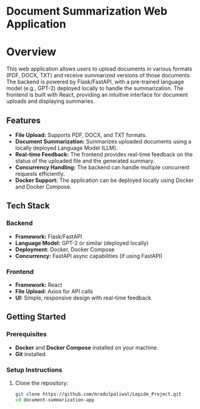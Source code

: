 # Document Summarization Web Application

# Overview
This web application allows users to upload documents in various formats (PDF, DOCX, TXT) and receive summarized versions of those documents. The backend is powered by Flask/FastAPI, with a pre-trained language model (e.g., GPT-2) deployed locally to handle the summarization. The frontend is built with React, providing an intuitive interface for document uploads and displaying summaries.

## Features
- **File Upload:** Supports PDF, DOCX, and TXT formats.
- **Document Summarization:** Summarizes uploaded documents using a locally deployed Language Model (LLM).
- **Real-time Feedback:** The frontend provides real-time feedback on the status of the uploaded file and the generated summary.
- **Concurrency Handling:** The backend can handle multiple concurrent requests efficiently.
- **Docker Support:** The application can be deployed locally using Docker and Docker Compose.

## Tech Stack
### Backend
- **Framework:** Flask/FastAPI
- **Language Model:** GPT-2 or similar (deployed locally)
- **Deployment:** Docker, Docker Compose
- **Concurrency:** FastAPI async capabilities (if using FastAPI)

### Frontend
- **Framework:** React
- **File Upload:** Axios for API calls
- **UI:** Simple, responsive design with real-time feedback

## Getting Started

### Prerequisites
- **Docker** and **Docker Compose** installed on your machine.
- **Git** installed.

### Setup Instructions

1. Clone the repository:
   ```bash
   git clone https://github.com/mradulpaliwal/Lepide_Project.git
   cd document-summarization-app

